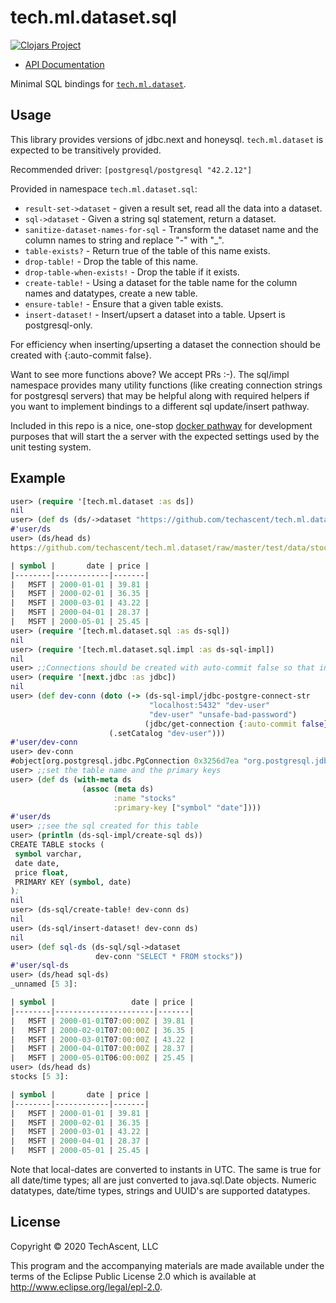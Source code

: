 # tech.ml.dataset.sql

[![Clojars Project](https://img.shields.io/clojars/v/techascent/tech.ml.dataset.sql.svg)](https://clojars.org/techascent/tech.ml.dataset.sql)

* [API Documentation](https://techascent.github.io/tech.ml.dataset.sql/)

Minimal SQL bindings for
[`tech.ml.dataset`](https://github.com/techascent/tech.ml.dataset).


## Usage

This library provides versions of jdbc.next and honeysql.  `tech.ml.dataset`
is expected to be transitively provided.

Recommended driver: `[postgresql/postgresql "42.2.12"]`

Provided in namespace `tech.ml.dataset.sql`:

 * `result-set->dataset` - given a result set, read all the data into a dataset.
 * `sql->dataset` - Given a string sql statement, return a dataset.
 * `sanitize-dataset-names-for-sql` - Transform the dataset name and the column names
   to string and replace "-" with "_".
 * `table-exists?` - Return true of the table of this name exists.
 * `drop-table!` - Drop the table of this name.
 * `drop-table-when-exists!` - Drop the table if it exists.
 * `create-table!` - Using a dataset for the table name for the column names and
    datatypes, create a new table.
 * `ensure-table!` - Ensure that a given table exists.
 * `insert-dataset!` - Insert/upsert a dataset into a table.  Upsert is postgresql-only.


 For efficiency when inserting/upserting a dataset the connection should be created with
 {:auto-commit false}.


 Want to see more functions above?  We accept PRs :-).  The sql/impl namespace
 provides many utility functions (like creating connection strings for postgresql
 servers) that may be helpful along with required helpers if you want to implement
 bindings to a different sql update/insert pathway.


 Included in this repo is a nice, one-stop
 [docker pathway](scripts/start-local-postgres) for development purposes that will
 start the a server with the expected settings used by the unit testing system.


## Example

```clojure
user> (require '[tech.ml.dataset :as ds])
nil
user> (def ds (ds/->dataset "https://github.com/techascent/tech.ml.dataset/raw/master/test/data/stocks.csv"))
#'user/ds
user> (ds/head ds)
https://github.com/techascent/tech.ml.dataset/raw/master/test/data/stocks.csv [5 3]:

| symbol |       date | price |
|--------|------------|-------|
|   MSFT | 2000-01-01 | 39.81 |
|   MSFT | 2000-02-01 | 36.35 |
|   MSFT | 2000-03-01 | 43.22 |
|   MSFT | 2000-04-01 | 28.37 |
|   MSFT | 2000-05-01 | 25.45 |
user> (require '[tech.ml.dataset.sql :as ds-sql])
nil
user> (require '[tech.ml.dataset.sql.impl :as ds-sql-impl])
nil
user> ;;Connections should be created with auto-commit false so that inserts are batched.
user> (require '[next.jdbc :as jdbc])
nil
user> (def dev-conn (doto (-> (ds-sql-impl/jdbc-postgre-connect-str
                               "localhost:5432" "dev-user"
                               "dev-user" "unsafe-bad-password")
                              (jdbc/get-connection {:auto-commit false}))
                      (.setCatalog "dev-user")))
#'user/dev-conn
user> dev-conn
#object[org.postgresql.jdbc.PgConnection 0x3256d7ea "org.postgresql.jdbc.PgConnection@3256d7ea"]
user> ;;set the table name and the primary keys
user> (def ds (with-meta ds
                (assoc (meta ds)
                       :name "stocks"
                       :primary-key ["symbol" "date"])))
#'user/ds
user> ;;see the sql created for this table
user> (println (ds-sql-impl/create-sql ds))
CREATE TABLE stocks (
 symbol varchar,
 date date,
 price float,
 PRIMARY KEY (symbol, date)
);
nil
user> (ds-sql/create-table! dev-conn ds)
nil
user> (ds-sql/insert-dataset! dev-conn ds)
nil
user> (def sql-ds (ds-sql/sql->dataset
                   dev-conn "SELECT * FROM stocks"))
#'user/sql-ds
user> (ds/head sql-ds)
_unnamed [5 3]:

| symbol |                 date | price |
|--------|----------------------|-------|
|   MSFT | 2000-01-01T07:00:00Z | 39.81 |
|   MSFT | 2000-02-01T07:00:00Z | 36.35 |
|   MSFT | 2000-03-01T07:00:00Z | 43.22 |
|   MSFT | 2000-04-01T07:00:00Z | 28.37 |
|   MSFT | 2000-05-01T06:00:00Z | 25.45 |
user> (ds/head ds)
stocks [5 3]:

| symbol |       date | price |
|--------|------------|-------|
|   MSFT | 2000-01-01 | 39.81 |
|   MSFT | 2000-02-01 | 36.35 |
|   MSFT | 2000-03-01 | 43.22 |
|   MSFT | 2000-04-01 | 28.37 |
|   MSFT | 2000-05-01 | 25.45 |
```

Note that local-dates are converted to instants in UTC.  The same is true for all
date/time types; all are just converted to java.sql.Date objects.  Numeric datatypes,
date/time types, strings and UUID's are supported datatypes.


## License

Copyright © 2020 TechAscent, LLC

This program and the accompanying materials are made available under the
terms of the Eclipse Public License 2.0 which is available at
http://www.eclipse.org/legal/epl-2.0.
